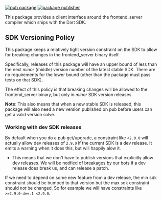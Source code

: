 [![pub package](https://img.shields.io/pub/v/frontend_server_client.svg)](https://pub.dev/packages/frontend_server_client)
[![package publisher](https://img.shields.io/pub/publisher/frontend_server_client.svg)](https://pub.dev/packages/frontend_server_client/publisher)

This package provides a client interface around the frontend_server compiler
which ships with the Dart SDK.

## SDK Versioning Policy

This package keeps a relatively tight version constraint on the SDK to allow
for breaking changes in the frontend_server binary itself.

Specifically, releases of this package will have an upper bound of less than
the next _minor_ (middle) version number of the latest stable SDK. There are no
requirements for the lower bound (other than the package must pass tests on
that SDK).

The effect of this policy is that breaking changes will be allowed to the
frontend_server binary, but only in _minor_ SDK version releases.

**Note**: This also means that when a new stable SDK is released, this package
will also need a new version published on pub before users can get a valid
version solve.

### Working with dev SDK releases

By default when you do a pub get/upgrade, a constraint like `<2.9.0` will
actually allow dev releases of `2.9.0` if the current SDK is a dev release. It
emits a warning when it does this, but will happily alow it.

* This means that we don't have to publish versions that explicitly allow dev
  releases. We will be notified of breakages by our bots if a dev release does
  break us, and can release a patch.

If we need to depend on some new feature from a dev release, the min sdk
constraint should be bumped to that version but the max sdk constraint should
_not_ be changed. So for example we will have constraints like
`>=2.9.0-dev.1 <2.9.0`.

